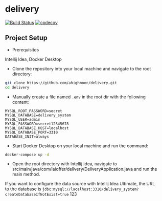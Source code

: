 # delivery

[![Build Status](https://github.com/ahighmoon/delivery/actions/workflows/ci.yml/badge.svg)](https://github.com/ahighmoon/delivery/actions/workflows/ci.yml)
[![codecov](https://codecov.io/gh/ahighmoon/delivery/graph/badge.svg?token=0LAITG3F2C)](https://codecov.io/gh/ahighmoon/delivery)

## Project Setup

- Prerequisites

Intellij Idea, Docker Desktop

- Clone the repository into your local machine and navigate to the root directory:

```bash
git clone https://github.com/ahighmoon/delivery.git
cd delivery
```

- Manually create a file named `.env` in the root dir with the following content:

```
MYSQL_ROOT_PASSWORD=secret
MYSQL_DATABASE=delivery_system
MYSQL_USER=admin
MYSQL_PASSWORD=secret12345678
MYSQL_DATABASE_HOST=localhost
MYSQL_DATABASE_PORT=3310
DATABASE_INIT=always
```

- Start Docker Desktop on your local machine and run the command:

```bash
docker-compose up -d
```

- Open the root directory with Intellij Idea, navigate to src/main/java/com/laioffer/delivery/DeliveryApplication.java and run the main method. 

If you want to configure the data source with Intellij Idea Ultimate, the URL to the database is `jdbc:mysql://localhost:3310/delivery_system?createDatabaseIfNotExist=true`
123